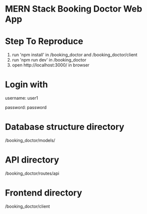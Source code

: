 # MERN Stack Booking Doctor Web App

# Step To Reproduce
1. run 'npm install' in /booking_doctor and /booking_doctor/client
2. run 'npm run dev' in /booking_doctor
3. open http://localhost:3000/ in browser

# Login with
username: user1

password: password

# Database structure directory
/booking_doctor/models/

# API directory
/booking_doctor/routes/api

# Frontend directory
/booking_doctor/client